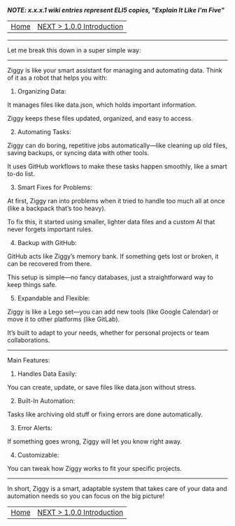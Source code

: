 _**NOTE: x.x.x.1 wiki entries represent ELI5 copies, "Explain It Like I'm Five"**_


<TABLE width="100%"><TR><TD align="left"><a href="README.md">Home</a></TD><TD align="right"><a href="‐-1.0.0-Introduction.md">NEXT > 1.0.0 Introduction</a></TD></TR></TABLE>


---

Let me break this down in a super simple way:


---

Ziggy is like your smart assistant for managing and automating data. Think of it as a robot that helps you with:

1. Organizing Data:

It manages files like data.json, which holds important information.

Ziggy keeps these files updated, organized, and easy to access.



2. Automating Tasks:

Ziggy can do boring, repetitive jobs automatically—like cleaning up old files, saving backups, or syncing data with other tools.

It uses GitHub workflows to make these tasks happen smoothly, like a smart to-do list.



3. Smart Fixes for Problems:

At first, Ziggy ran into problems when it tried to handle too much all at once (like a backpack that’s too heavy).

To fix this, it started using smaller, lighter data files and a custom AI that never forgets important rules.



4. Backup with GitHub:

GitHub acts like Ziggy’s memory bank. If something gets lost or broken, it can be recovered from there.

This setup is simple—no fancy databases, just a straightforward way to keep things safe.



5. Expandable and Flexible:

Ziggy is like a Lego set—you can add new tools (like Google Calendar) or move it to other platforms (like GitLab).

It’s built to adapt to your needs, whether for personal projects or team collaborations.





---

Main Features:

1. Handles Data Easily:

You can create, update, or save files like data.json without stress.



2. Built-In Automation:

Tasks like archiving old stuff or fixing errors are done automatically.



3. Error Alerts:

If something goes wrong, Ziggy will let you know right away.



4. Customizable:

You can tweak how Ziggy works to fit your specific projects.


---

In short, Ziggy is a smart, adaptable system that takes care of your data and automation needs so you can focus on the big picture!


<TABLE width="100%"><TR><TD align="left"><a href="README.md">Home</a></TD><TD align="right"><a href="‐-1.0.0-Introduction.md">NEXT > 1.0.0 Introduction</a></TD></TR></TABLE>

